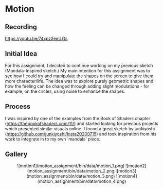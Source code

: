 # Motion

## Recording
https://youtu.be/74xpz3emLGs

## Initial Idea
For this assignment, I decided to continue working on my previous sketch (Mandala-Inspired sketch.) My main intention for this assignment was to see how I could try and manipulate the shapes on the screen to give them more character/life. The idea was to explore purely geometric shapes and how the feeling can be changed through adding slight modulations - for example, on the circles, using noise to enhance the shapes. 

## Process
I was inspired by one of the examples from the Book of Shaders chapter (https://thebookofshaders.com/11/) and started looking for previous projects which presented similar visuals online. I found a great sketch by junkiyoshi (https://github.com/junkiyoshi/Insta20200715) and took inspiration from his work to integrate in to my own 'mandala' piece. 

## Gallery 

<p align="center">
![motion1](motion_assignment/bin/data/motion_1.png)
![motion2](motion_assignment/bin/data/motion_2.png 
![motion3](motion_assignment/bin/data/motion_3.png)
![motion4](motion_assignment/bin/data/motion_4.png)
</p>
